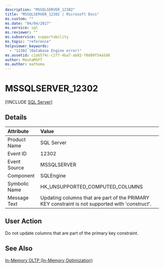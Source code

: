 ```yaml
---
description: "MSSQLSERVER_12302"
title: "MSSQLSERVER_12302 | Microsoft Docs"
ms.custom: ""
ms.date: "04/04/2017"
ms.service: sql
ms.reviewer: ""
ms.subservice: supportability
ms.topic: "reference"
helpviewer_keywords: 
  - "12302 (Database Engine error)"
ms.assetid: c1ab574c-c277-4ba7-ab82-f0d09f54a5d0
author: MashaMSFT
ms.author: mathoma
---
```

# MSSQLSERVER_12302
 [!INCLUDE [SQL Server](../../includes/applies-to-version/sqlserver.md)]
  
## Details  
  
| Attribute | Value |  
| :-------- | :---- |  
|Product Name|SQL Server|  
|Event ID|12302|  
|Event Source|MSSQLSERVER|  
|Component|SQLEngine|  
|Symbolic Name|HK_UNSUPPORTED_COMPUTED_COLUMNS|  
|Message Text|Updating columns that are part of the PRIMARY KEY constraint is not supported with '*construct*'.|  
  
## User Action  
Do not update columns that are part of the primary key constraint.  
  
## See Also  
[In-Memory OLTP &#40;In-Memory Optimization&#41;](~/relational-databases/in-memory-oltp/in-memory-oltp-in-memory-optimization.md)  
  
